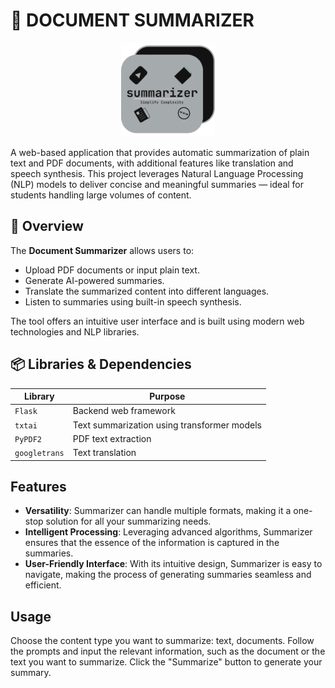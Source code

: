 
# 📄 DOCUMENT SUMMARIZER

<p align="center">
  <img src="./static/images/logo.svg" alt="Summarizer Logo" width="150"/>
</p>

A web-based application that provides automatic summarization of plain text and PDF documents, with additional features like translation and speech synthesis. This project leverages Natural Language Processing (NLP) models to deliver concise and meaningful summaries — ideal for students handling large volumes of content.

## 🚀 Overview

The **Document Summarizer** allows users to:
- Upload PDF documents or input plain text.
- Generate AI-powered summaries.
- Translate the summarized content into different languages.
- Listen to summaries using built-in speech synthesis.

The tool offers an intuitive user interface and is built using modern web technologies and NLP libraries.

## 📦 Libraries & Dependencies

| Library           |  Purpose                                     |
|-------------------|----------------------------------------------|
| `Flask`           |  Backend web framework                       |
| `txtai`           |  Text summarization using transformer models |
| `PyPDF2`          |  PDF text extraction                         |
| `googletrans`     |  Text translation                            |

## Features

- **Versatility**: Summarizer can handle multiple formats, making it a one-stop solution for all your summarizing needs.
- **Intelligent Processing**: Leveraging advanced algorithms, Summarizer ensures that the essence of the information is captured in the summaries.
- **User-Friendly Interface**: With its intuitive design, Summarizer is easy to navigate, making the process of generating summaries seamless and efficient.

## Usage

Choose the content type you want to summarize: text, documents.
Follow the prompts and input the relevant information, such as the document or the text you want to summarize.
Click the "Summarize" button to generate your summary.





